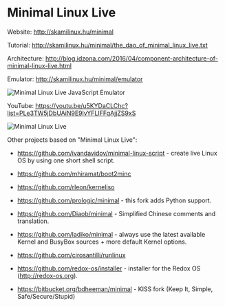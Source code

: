 Minimal Linux Live
=======

Website:  http://skamilinux.hu/minimal

Tutorial: http://skamilinux.hu/minimal/the_dao_of_minimal_linux_live.txt

Architecture: http://blog.idzona.com/2016/04/component-architecture-of-minimal-linux-live.html


Emulator: http://skamilinux.hu/minimal/emulator

![Minimal Linux Live JavaScript Emulator](http://skamilinux.hu/minimal/assets/img/minimal_linux_live_javascript_emulator.png)


YouTube: https://youtu.be/u5KYDaCLChc?list=PLe3TW5jDbUAiN9E9lvYFLIFFqAjjZS9xS

![Minimal Linux Live](http://skamilinux.hu/minimal/assets/img/minimal_linux_live.png)


Other projects based on "Minimal Linux Live":

* https://github.com/ivandavidov/minimal-linux-script - create live Linux OS by using one short shell script.

* https://github.com/mhiramat/boot2minc

* https://github.com/rleon/kerneliso

* https://github.com/prologic/minimal - this fork adds Python support.

* https://github.com/Diaob/minimal - Simplified Chinese comments and translation.

* https://github.com/ladiko/minimal - always use the latest available Kernel and BusyBox sources + more default Kernel options.

* https://github.com/cirosantilli/runlinux

* https://github.com/redox-os/installer - installer for the Redox OS (http://redox-os.org).

* https://bitbucket.org/bdheeman/minimal - KISS fork (Keep It, Simple, Safe/Secure/Stupid)
